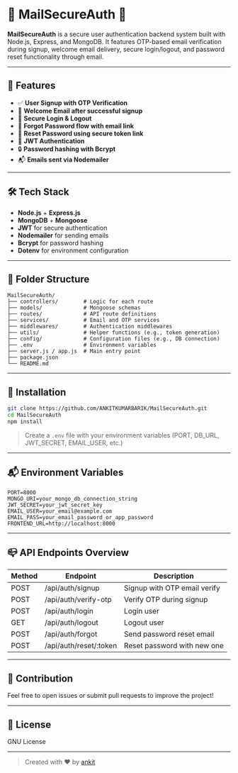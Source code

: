 # 📧 MailSecureAuth 🔐

**MailSecureAuth** is a secure user authentication backend system built with Node.js, Express, and MongoDB. It features OTP-based email verification during signup, welcome email delivery, secure login/logout, and password reset functionality through email.

---

## 🚀 Features

- ✅ **User Signup with OTP Verification**
- 📩 **Welcome Email after successful signup**
- 🔐 **Secure Login & Logout**
- 🔁 **Forgot Password flow with email link**
- 🔄 **Reset Password using secure token link**
- 🧠 **JWT Authentication**
- 🔒 **Password hashing with Bcrypt**
- 📬 **Emails sent via Nodemailer**

---

## 🛠️ Tech Stack

- **Node.js** + **Express.js**
- **MongoDB** + **Mongoose**
- **JWT** for secure authentication
- **Nodemailer** for sending emails
- **Bcrypt** for password hashing
- **Dotenv** for environment configuration

---

## 📁 Folder Structure

```
MailSecureAuth/
├── controllers/        # Logic for each route
├── models/             # Mongoose schemas
├── routes/             # API route definitions
├── services/           # Email and OTP services
├── middlewares/        # Authentication middlewares
├── utils/              # Helper functions (e.g., token generation)
├── config/             # Configuration files (e.g., DB connection)
├── .env                # Environment variables
├── server.js / app.js  # Main entry point
├── package.json
└── README.md
```

---

## 🔧 Installation

```bash
git clone https://github.com/ANKITKUMARBARIK/MailSecureAuth.git
cd MailSecureAuth
npm install
```
> Create a `.env` file with your environment variables (PORT, DB_URL, JWT_SECRET, EMAIL_USER, etc.)

---

## 📬 Environment Variables

```env
PORT=8000
MONGO_URI=your_mongo_db_connection_string
JWT_SECRET=your_jwt_secret_key
EMAIL_USER=your_email@example.com
EMAIL_PASS=your_email_password_or_app_password
FRONTEND_URL=http://localhost:8000
```

---

## 📪 API Endpoints Overview

| Method | Endpoint              | Description                 |
|--------|------------------------|-----------------------------|
| POST   | /api/auth/signup       | Signup with OTP email verify |
| POST   | /api/auth/verify-otp   | Verify OTP during signup     |
| POST   | /api/auth/login        | Login user                   |
| GET    | /api/auth/logout       | Logout user                  |
| POST   | /api/auth/forgot       | Send password reset email    |
| POST   | /api/auth/reset/:token | Reset password with new one  |

---

## 🤝 Contribution

Feel free to open issues or submit pull requests to improve the project!

---

## 📄 License

GNU License

---

> Created with ❤️ by [ankit](https://github.com/ANKITKUMARBARIK)
